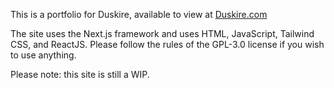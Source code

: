 This is a portfolio for Duskire, available to view at [Duskire.com](https://duskire.com)

The site uses the Next.js framework and uses HTML, JavaScript, Tailwind CSS, and ReactJS.
Please follow the rules of the GPL-3.0 license if you wish to use anything.

Please note: this site is still a WIP.
